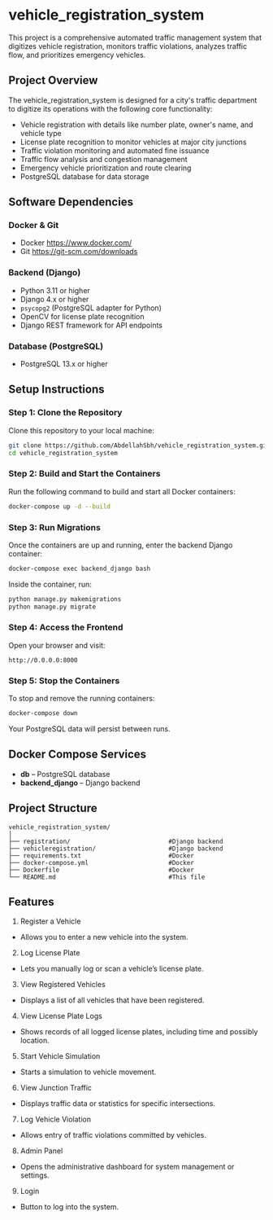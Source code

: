 # vehicle_registration_system

This project is a comprehensive automated traffic management system that digitizes vehicle registration, monitors traffic violations, analyzes traffic flow, and prioritizes emergency vehicles.

## Project Overview

The vehicle_registration_system is designed for a city's traffic department to digitize its operations with the following core functionality:

- Vehicle registration with details like number plate, owner's name, and vehicle type
- License plate recognition to monitor vehicles at major city junctions
- Traffic violation monitoring and automated fine issuance
- Traffic flow analysis and congestion management
- Emergency vehicle prioritization and route clearing
- PostgreSQL database for data storage

## Software Dependencies

### Docker & Git
* Docker https://www.docker.com/
* Git https://git-scm.com/downloads

### Backend (Django)
* Python 3.11 or higher
* Django 4.x or higher
* `psycopg2` (PostgreSQL adapter for Python)
* OpenCV for license plate recognition
* Django REST framework for API endpoints

### Database (PostgreSQL)
* PostgreSQL 13.x or higher

## Setup Instructions

### Step 1: Clone the Repository
Clone this repository to your local machine:

```bash
git clone https://github.com/AbdellahSbh/vehicle_registration_system.git
cd vehicle_registration_system
```

### Step 2: Build and Start the Containers
Run the following command to build and start all Docker containers:

```bash
docker-compose up -d --build
```

### Step 3: Run Migrations
Once the containers are up and running, enter the backend Django container:

```bash
docker-compose exec backend_django bash
```

Inside the container, run:

```bash
python manage.py makemigrations
python manage.py migrate
```

### Step 4: Access the Frontend
Open your browser and visit:

```
http://0.0.0.0:8000
```

### Step 5: Stop the Containers
To stop and remove the running containers:

```bash
docker-compose down
```

Your PostgreSQL data will persist between runs.

## Docker Compose Services

* **db** – PostgreSQL database
* **backend_django** – Django backend

## Project Structure

```
vehicle_registration_system/
│
├── registration/                           #Django backend
├── vehicleregistration/                    #Django backend
├── requirements.txt                        #Docker
├── docker-compose.yml                      #Docker
├── Dockerfile                              #Docker
└── README.md                               #This file
```

## Features

1. Register a Vehicle
- Allows you to enter a new vehicle into the system.

2. Log License Plate
- Lets you manually log or scan a vehicle’s license plate.

3. View Registered Vehicles
- Displays a list of all vehicles that have been registered.

4. View License Plate Logs
- Shows records of all logged license plates, including time and possibly location.

5. Start Vehicle Simulation
- Starts a simulation to vehicle movement.

6. View Junction Traffic
- Displays traffic data or statistics for specific intersections.

7. Log Vehicle Violation
- Allows entry of traffic violations committed by vehicles.

8. Admin Panel
- Opens the administrative dashboard for system management or settings.

9. Login
- Button to log into the system.

